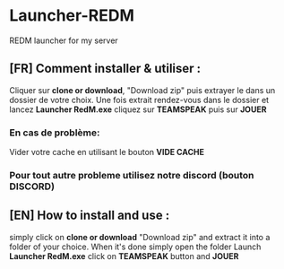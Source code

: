# Launcher-REDM
REDM launcher for my server

## [FR] Comment installer & utiliser :
Cliquer sur **clone or download**, "Download zip" puis extrayer le dans un dossier de votre choix.
Une fois extrait rendez-vous dans le dossier et lancez **Launcher RedM.exe** cliquez sur **TEAMSPEAK** puis sur **JOUER**

### En cas de problème:
Vider votre cache en utilisant le bouton **VIDE CACHE**


### Pour tout autre probleme utilisez notre **discord** (bouton DISCORD)





## [EN] How to install and use :
simply click on **clone or download** "Download zip" and extract it into a folder of your choice.
When it's done simply open the folder Launch **Launcher RedM.exe** click on **TEAMSPEAK** button and **JOUER**
